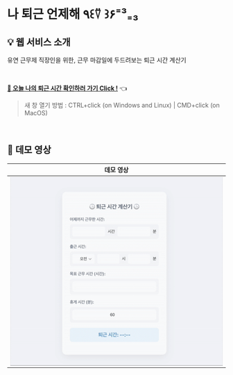 # 나 퇴근 언제해 ٩꒰⍢ ꒱۶⁼³₌₃

## 💡 웹 서비스 소개

유연 근무제 직장인을 위한, 근무 마감일에 두드려보는 퇴근 시간 계산기

<br>

[**🔗 오늘 나의 퇴근 시간 확인하러 가기 Click !**](https://time-off-calculator.vercel.app/) 👈 <br>

> 새 창 열기 방법 : CTRL+click (on Windows and Linux) | CMD+click (on MacOS)

<br />

## 🎥 데모 영상

|                                        데모 영상                                         |
| :--------------------------------------------------------------------------------------: |
| <img src="./readme-assets/gif-time-off-calculator.gif" align="center" alt="데모 영상" /> |
